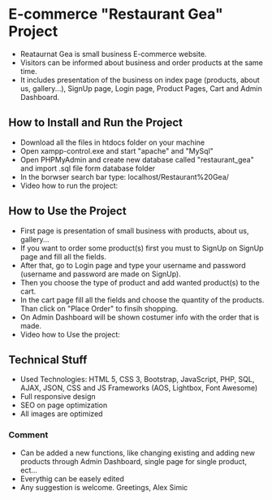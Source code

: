 # E-commerce "Restaurant Gea" Project

- Reataurnat Gea is small business E-commerce website.
- Visitors can be informed about business and order products at the same time.
- It includes presentation of the business on index page (products, about us, gallery...), SignUp page, Login page, Product Pages, Cart and Admin Dashboard.

## How to Install and Run the Project

- Download all the files in htdocs folder on your machine
- Open xampp-control.exe and start "apache" and "MySql"
- Open PHPMyAdmin and create new database called "restaurant_gea" and import .sql file form database folder
- In the borwser search bar type: localhost/Restaurant%20Gea/ 
- Video how to run the project: 

## How to Use the Project

- First page is presentation of small business with products, about us, gallery...
- If you want to order some product(s) first you must to SignUp on SignUp page and fill all the fields.
- After that, go to Login page and type your username and password (username and password are made on SignUp).
- Then you choose the type of product and add wanted product(s) to the cart.
- In the cart page fill all the fields and choose the quantity of the products. Than click on "Place Order" to finsih shopping.
- On Admin Dashboard will be shown costumer info with the order that is made.
- Video how to Use the project: 

## Technical Stuff 

- Used Technologies: HTML 5, CSS 3, Bootstrap, JavaScript, PHP, SQL, AJAX, JSON, CSS and JS Frameworks (AOS, Lightbox, Font Awesome)
- Full responsive design
- SEO on page optimization
- All images are optimized

### Comment

- Can be added a new functions, like changing existing and adding new products through Admin Dashboard, single page for single product, ect...
- Everythig can be easely edited
- Any suggestion is welcome. Greetings, Alex Simic



   
